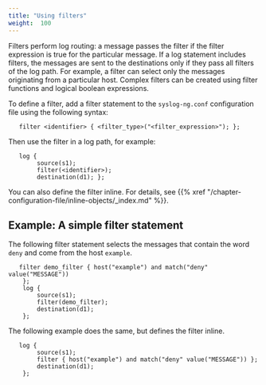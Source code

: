 ```yaml
---
title: "Using filters"
weight:  100
---
```

<!-- DISCLAIMER: This file is based on the syslog-ng Open Source Edition documentation https://github.com/balabit/syslog-ng-ose-guides/commit/2f4a52ee61d1ea9ad27cb4f3168b95408fddfdf2 and is used under the terms of The syslog-ng Open Source Edition Documentation License. The file has been modified by Axoflow. -->

Filters perform log routing: a message passes the filter if the filter expression is true for the particular message. If a log statement includes filters, the messages are sent to the destinations only if they pass all filters of the log path. For example, a filter can select only the messages originating from a particular host. Complex filters can be created using filter functions and logical boolean expressions.

To define a filter, add a filter statement to the `syslog-ng.conf` configuration file using the following syntax:

```shell
   filter <identifier> { <filter_type>("<filter_expression>"); };
```

Then use the filter in a log path, for example:

```shell
   log {
        source(s1);
        filter(<identifier>);
        destination(d1); };
```

You can also define the filter inline. For details, see {{% xref "/chapter-configuration-file/inline-objects/_index.md" %}}.


## Example: A simple filter statement

The following filter statement selects the messages that contain the word `deny` and come from the host `example`.

```shell
   filter demo_filter { host("example") and match("deny" value("MESSAGE"))
    };
    log {
        source(s1);
        filter(demo_filter);
        destination(d1);
    };
```

The following example does the same, but defines the filter inline.

```shell
   log {
        source(s1);
        filter { host("example") and match("deny" value("MESSAGE")) };
        destination(d1);
    };
```

